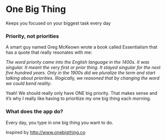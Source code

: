 # One Big Thing
Keeps you focused on your biggest task every day

### Priority, not priorities
A smart guy named Greg McKeown wrote a book called Essentialism that has a quote that really resonates with me:

*The word priority came into the English language in the 1400s. It was singular. It meant the very first or prior thing. It stayed singular for the next five hundred years. Only in the 1900s did we pluralize the term and start talking about priorities. Illogically, we reasoned that by changing the word we could bend reality*.

Yeah! We should really only have ONE big priority. That makes sense and it’s why I really like having to prioritize my one big thing each morning.

### What does the app do?
Every day, you type in one big thing you want to do. 


Inspired by http://www.onebigthing.co

